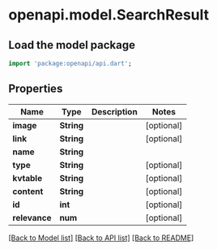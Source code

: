 # openapi.model.SearchResult

## Load the model package
```dart
import 'package:openapi/api.dart';
```

## Properties
Name | Type | Description | Notes
------------ | ------------- | ------------- | -------------
**image** | **String** |  | [optional] 
**link** | **String** |  | [optional] 
**name** | **String** |  | 
**type** | **String** |  | [optional] 
**kvtable** | **String** |  | [optional] 
**content** | **String** |  | [optional] 
**id** | **int** |  | [optional] 
**relevance** | **num** |  | [optional] 

[[Back to Model list]](../README.md#documentation-for-models) [[Back to API list]](../README.md#documentation-for-api-endpoints) [[Back to README]](../README.md)



